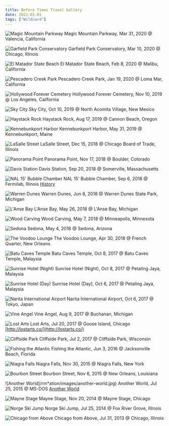 ```yaml
---
title: Before Times Travel Gallery
date: 2022-01-01
tags: ["Wildcard"]
---
```


![Magic Mountain Parkway](/images/magic-mountain-parkway.jpg)
Magic Mountain Parkway, Mar 31, 2020 @ Valencia, California

![Garfield Park Conservatory](/images/garfield-park-conservatory.jpg)
Garfield Park Conservatory, Mar 10, 2020 @ Chicago, Illinois

![El Matador State Beach](/images/el-matador-state-beach.jpg)
El Matador State Beach, Feb 8, 2020 @ Malibu, California

![Pescadero Creek Park](/images/pescadero-creek-park.jpg)
Pescadero Creek Park, Jan 19, 2020 @ Loma Mar, California

![Hollywood Forever Cemetery](/images/hollywood-forever.jpg)
Hollywood Forever Cemetery, Nov 10, 2019 @ Los Angeles, California

![Sky City](/images/sky-city.jpg)
Sky City, Oct 10, 2019 @ North Acomita Village, New Mexico

![Haystack Rock](/images/haystack-rock.jpg)
Haystack Rock, Aug 17, 2019 @ Cannon Beach, Oregon

![Kennebunkport Harbor](/images/kennebunkport-harbor.jpg)
Kennebunkport Harbor, May 31, 2019 @ Kennebunkport, Maine

![LaSalle Street](/images/lasalle.jpg)
LaSalle Street, Dec 15, 2018 @ Chicago Board of Trade, Illinois

![Panorama Point](/images/panorama-point.jpg)
Panorama Point, Nov 17, 2018 @ Boulder, Colorado

![Davis Station](/images/davis-station.jpg)
Davis Station, Sep 20, 2018 @ Somerville, Massachusetts

![NAL 15' Bubble Chamber](/images/fermilab.jpg)
NAL 15' Bubble Chamber, Sep 6, 2018 @ Fermilab, Illinois [History](https://history.fnal.gov/neutrino.html)

![Warren Dunes](/images/warren-dunes.jpg)
Warren Dunes, Jun 8, 2018 @ Warren Dunes State Park, Michigan

![L'Anse Bay](/images/lanse-bay.jpg)
L'Anse Bay, May 26, 2018 @ L'Anse Bay, Michigan

![Wood Carving](/images/wood-carving.jpg)
Wood Carving, May 7, 2018 @ Minneapolis, Minnesota

![Sedona](/images/sedona.jpg)
Sedona, May 4, 2018 @ Sedona, Arizona

![The Voodoo Lounge](/images/voodoo-lounge.jpg)
The Voodoo Lounge, Apr 30, 2018 @ French Quarter, New Orleans

![Batu Caves Temple](/images/batu-caves.jpg)
Batu Caves Temple, Oct 8, 2017 @ Batu Caves Temple, Malaysia

![Sunrise Hotel (Night)](/images/sunrise-hotel-night.jpg)
Sunrise Hotel (Night), Oct 8, 2017 @ Petaling Jaya, Malaysia

![Sunrise Hotel (Day)](/images/sunrise-hotel-day.jpg)
Sunrise Hotel (Day), Oct 6, 2017 @ Petaling Jaya, Malaysia

![Narita International Airport](/images/narita.jpg)
Narita International Airport, Oct 6, 2017 @ Tokyo, Japan

![Vine Angel](/images/buchanan.jpg)
Vine Angel, Aug 9, 2017 @ Buchanan, Michigan

![Lost Arts](/images/lost-arts.jpg)
Lost Arts, Jul 20, 2017 @ Goose Island, Chicago [http://lostarts.co/](http://lostarts.co/)

![Cliffside Park](/images/summer-adventures.jpg)
Cliffside Park, Jul 2, 2017 @ Cliffside Park, Wisconsin

![Fishing the Atlantic](/images/jacksonville.jpg)
Fishing the Atlantic, Jun 3, 2016 @ Jacksonville Beach, Florida

![Niagra Falls](/images/niagra-falls.jpg)
Niagra Falls, Nov 30, 2015 @ Niagra Falls, New York

![Bourbon Street](/images/bourbon-street.jpg)
Bourbon Street, Nov 6, 2015 @ New Orleans, Louisiana

![Another World]/rm*ation/images/another-world.jpg)
Another World, Jul 25, 2015 @ MS-DOS [Another World](<https://en.wikipedia.org/wiki/Another_World*(video_game)>)

![Mayne Stage](/images/mayne-stage-billboard.jpg)
Mayne Stage, Nov 20, 2014 @ Mayne Stage, Chicago

![Norge Ski Jump](/images/norge-ski-jump.jpg)
Norge Ski Jump, Jul 25, 2014 @ Fox River Grove, Illinois

![Chicago from Above](/images/chicago-from-above.jpg)
Chicago from Above, Jul 31, 2013 @ Chicago, Illinois
